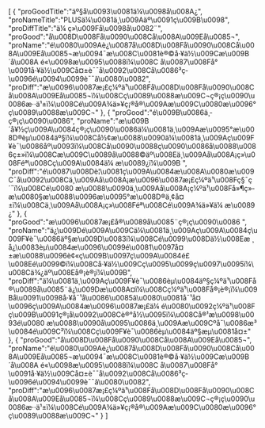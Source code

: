 [
	{
		"proGoodTitle":"äº§å\u0093\u0081ä¼\u0098å\u008A¿",
		"proNameTitle":"PLUSä¼\u0081ä¸\u009Aäº\u0091ç\u009B\u0098",
		"proDiffTitle":"ä¼ ç»\u009Få­\u0098å\u0082¨",
		"proGood":"å\u008D\u008Få\u0090\u008Cå\u008A\u009Eå\u0085¬",
		"proName":"é\u0080\u009Aè¿\u0087å\u008D\u008Få\u0090\u008Cå\u008A\u009Eå\u0085¬æ\u0094¯æ\u008C\u0081è®©å·¥ä½\u009Cæ\u009B´å\u008A é«\u0098æ\u0095\u0088ï¼\u008C å\u0087\u008Få°\u0091å·¥ä½\u009Cå¤±è¯¯å\u0092\u008Cå\u0086³ç­\u0096é\u0094\u0099è¯¯ã\u0080\u0082",
		"proDiff":"æ\u0096\u0087æ¡£ç¼ºä¹\u008Få\u008D\u008Få\u0090\u008Cå\u008A\u009Eå\u0085¬ï¼\u008Cç\u0089\u0088æ\u009C¬ç®¡ç\u0090\u0086æ··ä¹±ï¼\u008Cé\u009A¾ä»¥ç¡®å®\u009Aæ\u009C\u0080æ\u0096°ç\u0089\u0088æ\u009C¬"
	},
	{
		"proGood":"é\u009B\u0086ä¸­ç®¡ç\u0090\u0086",
		"proName":"æ\u009B´å¥½ç\u009A\u0084ç®¡ç\u0090\u0086ä¼\u0081ä¸\u009Aæ\u0095°æ\u008D®èµ\u0084äº§ï¼\u008Cå½¢æ\u0088\u0090ä¼\u0081ä¸\u009Aç\u009F¥è¯\u0086åº\u0093ï¼\u008Cå\u0090\u0088ç\u0090\u0086å\u0088\u0086ç±»ï¼\u008Cæ\u009C\u0089å\u0088©äº\u008Eä¸\u009Aå\u008A¡ç»\u008Féª\u008Cç\u009A\u0084ä¼ æ\u0089¿ï¼\u009B ",
		"proDiff":"é\u0087\u008Dè¦\u0081ç\u009A\u0084æ\u008A\u0080æ\u009C¯å\u0092\u008Cä¸\u009Aå\u008A¡æ\u0096\u0087æ¡£ç¼ºä¹\u008Fç§¯ç´¯ï¼\u008Cé\u0080 æ\u0088\u0090ä¸\u009Aå\u008A¡ç¼ºä¹\u008Få»¶ç»­æ\u0080§æ\u0088\u0096æ\u0095°æ\u008D®ä¸¢å¤±ï¼\u008Cä¸\u009Aå\u008A¡ç»\u008Féª\u008Cé\u009A¾ä»¥ä¼ æ\u0089¿"
	},
	{
		"proGood":"æ\u0096\u0087æ¡£å®\u0089å\u0085¨ç®¡ç\u0090\u0086 ",
		"proName":"ä¿\u009Dé\u009A\u009Cä¼\u0081ä¸\u009Aç\u009A\u0084ç\u009F¥è¯\u0086äº§æ\u009D\u0083ï¼\u008Cé\u0099\u008Dä½\u008Eæ ¸å¿\u0083èµ\u0084æ\u0096\u0099é\u0081\u0097å¤±æ\u0088\u0096è¢«ç\u009B\u0097ç\u009A\u0084é£\u008Eé\u0099©ï¼\u008Cå·¥ä½\u009Cç\u0095\u0099ç\u0097\u0095ï¼\u008Cä¾¿äº\u008Eå®¡è®¡ï¼\u009B",
		"proDiff":"ä¼\u0081ä¸\u009Aç\u009F¥è¯\u0086èµ\u0084äº§ç¼ºä¹\u008Få®\u0089å\u0085¨ä¿\u009Dæ\u008A¤ï¼\u008Cç¼ºä¹\u008Få®¡è®¡ï¼\u009Bå\u0091\u0098å·¥å¯¹å\u0086\u0085ã\u0080\u0081å¯¹å¤\u0096ç\u009A\u0084æ\u0096\u0087æ¡£ä¼ é\u0080\u0092ç¼ºä¹\u008Fç\u009B\u0091ç®¡å\u0092\u008Cè®°å½\u0095ï¼\u008Cå®¹æ\u0098\u0093é\u0080 æ\u0088\u0090å\u0095\u0086ä¸\u009Aæ\u009Cºå¯\u0086æ³\u0084é\u009C²ï¼\u008Cç\u009F¥è¯\u0086èµ\u0084äº§æµ\u0081å¤±"
	},
	{
		"proGood":"å\u008D\u008Få\u0090\u008Cå\u008A\u009Eå\u0085¬",
		"proName":"é\u0080\u009Aè¿\u0087å\u008D\u008Få\u0090\u008Cå\u008A\u009Eå\u0085¬æ\u0094¯æ\u008C\u0081è®©å·¥ä½\u009Cæ\u009B´å\u008A é«\u0098æ\u0095\u0088ï¼\u008C å\u0087\u008Få°\u0091å·¥ä½\u009Cå¤±è¯¯å\u0092\u008Cå\u0086³ç­\u0096é\u0094\u0099è¯¯ã\u0080\u0082",
		"proDiff":"æ\u0096\u0087æ¡£ç¼ºä¹\u008Få\u008D\u008Få\u0090\u008Cå\u008A\u009Eå\u0085¬ï¼\u008Cç\u0089\u0088æ\u009C¬ç®¡ç\u0090\u0086æ··ä¹±ï¼\u008Cé\u009A¾ä»¥ç¡®å®\u009Aæ\u009C\u0080æ\u0096°ç\u0089\u0088æ\u009C¬"
	}
]